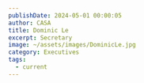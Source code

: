 ```yaml
---
publishDate: 2024-05-01 00:00:05
author: CASA
title: Dominic Le
excerpt: Secretary
image: ~/assets/images/DominicLe.jpg
category: Executives
tags:
  - current
---
```


